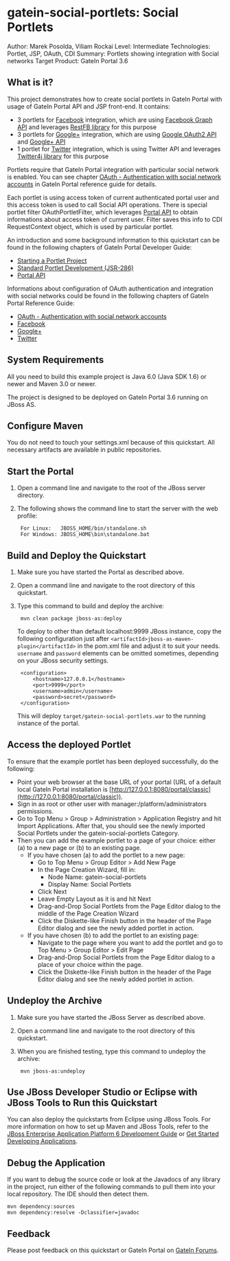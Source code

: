 <!--~ Do not edit this derived file! See gatein-portal-quickstarts-parent/src/main/freemarker/gatein-social-portlets/README.md.ftl ~-->

gatein-social-portlets: Social Portlets
============================
Author: Marek Posolda, Viliam Rockai 
Level: Intermediate 
Technologies: Portlet, JSP, OAuth, CDI 
Summary: Portlets showing integration with Social networks 
Target Product: GateIn Portal 3.6 

What is it?
-----------

This project demonstrates how to create social portlets in GateIn Portal with usage of
GateIn Portal API and JSP front-end. It contains:
* 3 portlets for [Facebook](https://www.facebook.com) integration, which are using [Facebook Graph API](https://developers.facebook.com/docs/reference/api/) and leverages [RestFB library](http://restfb.com/) for this purpose
* 3 portlets for [Google+](https://plus.google.com/) integration, which are using [Google OAuth2 API](https://developers.google.com/accounts/docs/OAuth2) and [Google+ API](https://developers.google.com/+/api/latest/)
* 1 portlet for [Twitter](https://twitter.com/) integration, which is using Twitter API and leverages [Twitter4j library](http://twitter4j.org/en/index.html) for this purpose

Portlets require that GateIn Portal integration with particular social network is enabled. You can see
chapter [OAuth - Authentication with social network accounts](https://docs.jboss.org/author/display/GTNPORTAL36/OAuth+-+Authentication+with+social+network+accounts) in GateIn Portal
reference guide for details.

Each portlet is using access token of current authenticated portal user and this access token is
used to call Social API operations. There is special portlet filter OAuthPortletFilter, which leverages
[Portal API](https://docs.jboss.org/author/display/GTNPORTAL36/Portal+API) to obtain informations about access token of current user. Filter saves this info
to CDI RequestContext object, which is used by particular portlet.

An introduction and some background information to this quickstart can be found in the following chapters
of GateIn Portal Developer Guide:

* [Starting a Portlet Project](https://docs.jboss.org/author/display/GTNPORTAL36/Starting+a+Portlet+Project)
* [Standard Portlet Development (JSR-286)](https://docs.jboss.org/author/display/GTNPORTAL36/Standard+Portlet+Development+%28JSR-286%29)
* [Portal API](https://docs.jboss.org/author/display/GTNPORTAL36/Portal+API)

Informations about configuration of OAuth authentication and integration with social networks could be found in the following
chapters of  GateIn Portal Reference Guide:

* [OAuth - Authentication with social network accounts](https://docs.jboss.org/author/display/GTNPORTAL36/OAuth+-+Authentication+with+social+network+accounts)
* [Facebook](https://docs.jboss.org/author/display/GTNPORTAL36/Facebook)
* [Google+](https://docs.jboss.org/author/display/GTNPORTAL36/Google+plus)
* [Twitter](https://docs.jboss.org/author/display/GTNPORTAL36/Twitter)

<!--~ Included from gatein-portal-quickstarts-parent/src/main/freemarker/include/portlet-general.md.ftl ~-->
<!--~ Included from gatein-portal-quickstarts-parent/src/main/freemarker/include/system-requirements.md.ftl ~-->
System Requirements
-------------------

All you need to build this example project is Java 6.0 (Java SDK 1.6) or newer and Maven 3.0 or newer.

The project is designed to be deployed on GateIn Portal 3.6 running on JBoss AS.


<!--~ Included from gatein-portal-quickstarts-parent/src/main/freemarker/include/configure-maven.md.ftl ~-->
Configure Maven
---------------

You do not need to touch your settings.xml because of this quickstart. All necessary artifacts are available in public
repositories.



<!--~ Included from gatein-portal-quickstarts-parent/src/main/freemarker/include/start-the-portal.md.ftl ~-->
Start the Portal
----------------

1. Open a command line and navigate to the root of the JBoss server directory.
2. The following shows the command line to start the server with the web profile:

        For Linux:   JBOSS_HOME/bin/standalone.sh
        For Windows: JBOSS_HOME\bin\standalone.bat


Build and Deploy the Quickstart
-------------------------------

1. Make sure you have started the Portal as described above.
2. Open a command line and navigate to the root directory of this quickstart.
3. Type this command to build and deploy the archive:

        mvn clean package jboss-as:deploy

   To deploy to other than default localhost:9999 JBoss instance, copy the following configuration
   just after `<artifactId>jboss-as-maven-plugin</artifactId>` in the pom.xml file and adjust it to suit your needs.
   `username` and `password` elements can be omitted sometimes, depending on your JBoss security settings.

        <configuration>
            <hostname>127.0.0.1</hostname>
            <port>9999</port>
            <username>admin</username>
            <password>secret</password>
        </configuration>

   This will deploy `target/gatein-social-portlets.war` to the running instance of the portal.


Access the deployed Portlet
---------------------------

To ensure that the example portlet has been deployed successfully, do the following:

* Point your web browser at the base URL of your portal (URL of a default local GateIn Portal installation is
[http://127.0.0.1:8080/portal/classic](http://127.0.0.1:8080/portal/classic)).
* Sign in as root or other user with manager:/platform/administrators permissions.
* Go to Top Menu > Group > Administration > Application Registry and hit Import Applications. After that, you should
see the newly imported Social Portlets under the gatein-social-portlets Category.
* Then you can add the example portlet to a page of your choice: either (a) to a new page or (b) to an existing page.
    * If you have chosen (a) to add the portlet to a new page:
        * Go to Top Menu > Group Editor > Add New Page
        * In the Page Creation Wizard, fill in:
            * Node Name: gatein-social-portlets
            * Display Name: Social Portlets
        * Click Next
        * Leave Empty Layout as it is and hit Next
        * Drag-and-Drop Social Portlets from the Page Editor dialog to the middle of the Page Creation Wizard
        * Click the Diskette-like Finish button in the header of the Page Editor dialog and see the newly added portlet in action.
    * If you have chosen (b) to add the portlet to an existing page:
        * Navigate to the page where you want to add the portlet and go to Top Menu > Group Editor > Edit Page
        * Drag-and-Drop Social Portlets from the Page Editor dialog to a place of your choice within the page.
        * Click the Diskette-like Finish button in the header of the Page Editor dialog and see the newly added portlet in action.


Undeploy the Archive
--------------------


1. Make sure you have started the JBoss Server as described above.
2. Open a command line and navigate to the root directory of this quickstart.
3. When you are finished testing, type this command to undeploy the archive:

        mvn jboss-as:undeploy


Use JBoss Developer Studio or Eclipse with JBoss Tools to Run this Quickstart
-----------------------------------------------------------------------------
You can also deploy the quickstarts from Eclipse using JBoss Tools. For more information on how to set up Maven and JBoss Tools,
refer to the
[JBoss Enterprise Application Platform 6 Development Guide](https://access.redhat.com/knowledge/docs/JBoss_Enterprise_Application_Platform/)
or [Get Started Developing Applications](http://www.jboss.org/jdf/quickstarts/jboss-as-quickstart/guide/Introduction/ "Get Started Developing Applications").


<!--~ Included from gatein-portal-quickstarts-parent/src/main/freemarker/include/debug.md.ftl ~-->
Debug the Application
---------------------

If you want to debug the source code or look at the Javadocs of any library in the project, run either of the following 
commands to pull them into your local repository. The IDE should then detect them.

    mvn dependency:sources
    mvn dependency:resolve -Dclassifier=javadoc


<!--~ Included from gatein-portal-quickstarts-parent/src/main/freemarker/include/feedback.md.ftl ~-->
Feedback
--------

Please post feedback on this quickstart or GateIn Portal on [GateIn Forums](https://community.jboss.org/en/gatein?view=discussions).
